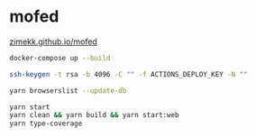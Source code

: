 # mofed

[zimekk.github.io/mofed](https://zimekk.github.io/mofed/)

```sh
docker-compose up --build
```

```sh
ssh-keygen -t rsa -b 4096 -C "" -f ACTIONS_DEPLOY_KEY -N ""
```

```sh
yarn browserslist --update-db
```

```sh
yarn start
yarn clean && yarn build && yarn start:web
yarn type-coverage
```
